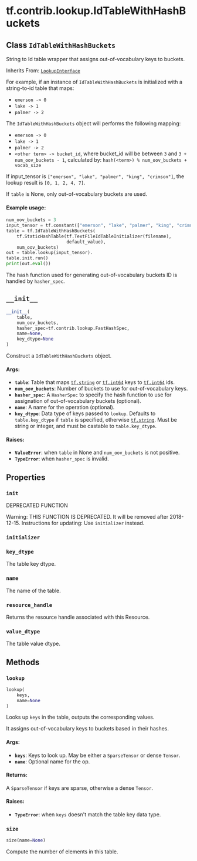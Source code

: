 <div itemscope itemtype="http://developers.google.com/ReferenceObject">
<meta itemprop="name" content="tf.contrib.lookup.IdTableWithHashBuckets" />
<meta itemprop="path" content="Stable" />
<meta itemprop="property" content="init"/>
<meta itemprop="property" content="initializer"/>
<meta itemprop="property" content="key_dtype"/>
<meta itemprop="property" content="name"/>
<meta itemprop="property" content="resource_handle"/>
<meta itemprop="property" content="value_dtype"/>
<meta itemprop="property" content="__init__"/>
<meta itemprop="property" content="lookup"/>
<meta itemprop="property" content="size"/>
</div>

# tf.contrib.lookup.IdTableWithHashBuckets

## Class `IdTableWithHashBuckets`

String to Id table wrapper that assigns out-of-vocabulary keys to buckets.

Inherits From: [`LookupInterface`](../../../tf/contrib/lookup/LookupInterface.md)

<!-- Placeholder for "Used in" -->

For example, if an instance of `IdTableWithHashBuckets` is initialized with a
string-to-id table that maps:

* `emerson -> 0`
* `lake -> 1`
* `palmer -> 2`

The `IdTableWithHashBuckets` object will performs the following mapping:

* `emerson -> 0`
* `lake -> 1`
* `palmer -> 2`
* `<other term> -> bucket_id`, where bucket_id will be between `3` and
`3 + num_oov_buckets - 1`, calculated by:
`hash(<term>) % num_oov_buckets + vocab_size`

If input_tensor is `["emerson", "lake", "palmer", "king", "crimson"]`,
the lookup result is `[0, 1, 2, 4, 7]`.

If `table` is None, only out-of-vocabulary buckets are used.

#### Example usage:



```python
num_oov_buckets = 3
input_tensor = tf.constant(["emerson", "lake", "palmer", "king", "crimnson"])
table = tf.IdTableWithHashBuckets(
    tf.StaticHashTable(tf.TextFileIdTableInitializer(filename),
                       default_value),
    num_oov_buckets)
out = table.lookup(input_tensor).
table.init.run()
print(out.eval())
```

The hash function used for generating out-of-vocabulary buckets ID is handled
by `hasher_spec`.

<h2 id="__init__"><code>__init__</code></h2>

``` python
__init__(
    table,
    num_oov_buckets,
    hasher_spec=tf.contrib.lookup.FastHashSpec,
    name=None,
    key_dtype=None
)
```

Construct a `IdTableWithHashBuckets` object.


#### Args:


* <b>`table`</b>: Table that maps <a href="../../../tf.md#string"><code>tf.string</code></a> or <a href="../../../tf.md#int64"><code>tf.int64</code></a> keys to <a href="../../../tf.md#int64"><code>tf.int64</code></a> ids.
* <b>`num_oov_buckets`</b>: Number of buckets to use for out-of-vocabulary keys.
* <b>`hasher_spec`</b>: A `HasherSpec` to specify the hash function to use for
  assignation of out-of-vocabulary buckets  (optional).
* <b>`name`</b>: A name for the operation (optional).
* <b>`key_dtype`</b>: Data type of keys passed to `lookup`. Defaults to
  `table.key_dtype` if `table` is specified, otherwise <a href="../../../tf.md#string"><code>tf.string</code></a>. Must
  be string or integer, and must be castable to `table.key_dtype`.


#### Raises:


* <b>`ValueError`</b>: when `table` in None and `num_oov_buckets` is not positive.
* <b>`TypeError`</b>: when `hasher_spec` is invalid.



## Properties

<h3 id="init"><code>init</code></h3>

DEPRECATED FUNCTION

Warning: THIS FUNCTION IS DEPRECATED. It will be removed after 2018-12-15.
Instructions for updating:
Use `initializer` instead.

<h3 id="initializer"><code>initializer</code></h3>




<h3 id="key_dtype"><code>key_dtype</code></h3>

The table key dtype.


<h3 id="name"><code>name</code></h3>

The name of the table.


<h3 id="resource_handle"><code>resource_handle</code></h3>

Returns the resource handle associated with this Resource.


<h3 id="value_dtype"><code>value_dtype</code></h3>

The table value dtype.




## Methods

<h3 id="lookup"><code>lookup</code></h3>

``` python
lookup(
    keys,
    name=None
)
```

Looks up `keys` in the table, outputs the corresponding values.

It assigns out-of-vocabulary keys to buckets based in their hashes.

#### Args:


* <b>`keys`</b>: Keys to look up. May be either a `SparseTensor` or dense `Tensor`.
* <b>`name`</b>: Optional name for the op.


#### Returns:

A `SparseTensor` if keys are sparse, otherwise a dense `Tensor`.



#### Raises:


* <b>`TypeError`</b>: when `keys` doesn't match the table key data type.

<h3 id="size"><code>size</code></h3>

``` python
size(name=None)
```

Compute the number of elements in this table.




